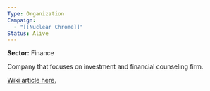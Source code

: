 ```yaml
---
Type: Organization
Campaign:
  - "[[Nuclear Chrome]]"
Status: Alive
---
```

**Sector:** Finance

Company that focuses on investment and financial counseling firm.

[Wiki article here.](https://cyberpunk.fandom.com/wiki/Asukaga_%26_Finch)